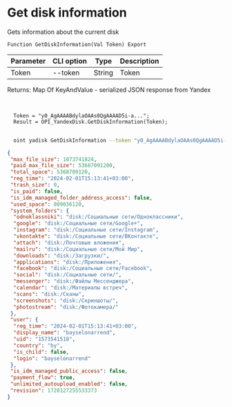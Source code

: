 ﻿---
sidebar_position: 1
---

# Get disk information
 Gets information about the current disk



`Function GetDiskInformation(Val Token) Export`

  | Parameter | CLI option | Type | Description |
  |-|-|-|-|
  | Token | --token | String | Token |

  
  Returns:  Map Of KeyAndValue - serialized JSON response from Yandex

<br/>




```bsl title="Code example"
  Token = "y0_AgAAAABdylaOAAs0QgAAAAD5i-a...";
  Result = OPI_YandexDisk.GetDiskInformation(Token);
```



```sh title="CLI command example"
    
  oint yadisk GetDiskInformation --token "y0_AgAAAABdylaOAAs0QgAAAAD5i-a..."

```

```json title="Result"
{
 "max_file_size": 1073741824,
 "paid_max_file_size": 53687091200,
 "total_space": 5368709120,
 "reg_time": "2024-02-01T15:13:41+03:00",
 "trash_size": 0,
 "is_paid": false,
 "is_idm_managed_folder_address_access": false,
 "used_space": 809036120,
 "system_folders": {
  "odnoklassniki": "disk:/Социальные сети/Одноклассники",
  "google": "disk:/Социальные сети/Google+",
  "instagram": "disk:/Социальные сети/Instagram",
  "vkontakte": "disk:/Социальные сети/ВКонтакте",
  "attach": "disk:/Почтовые вложения",
  "mailru": "disk:/Социальные сети/Мой Мир",
  "downloads": "disk:/Загрузки/",
  "applications": "disk:/Приложения",
  "facebook": "disk:/Социальные сети/Facebook",
  "social": "disk:/Социальные сети/",
  "messenger": "disk:/Файлы Мессенджера",
  "calendar": "disk:/Материалы встреч",
  "scans": "disk:/Сканы",
  "screenshots": "disk:/Скриншоты/",
  "photostream": "disk:/Фотокамера/"
 },
 "user": {
  "reg_time": "2024-02-01T15:13:41+03:00",
  "display_name": "bayselonarrend",
  "uid": "1573541518",
  "country": "by",
  "is_child": false,
  "login": "bayselonarrend"
 },
 "is_idm_managed_public_access": false,
 "payment_flow": true,
 "unlimited_autoupload_enabled": false,
 "revision": 1728127255533373
}
```
